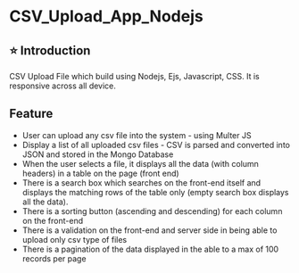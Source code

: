 # CSV_Upload_App_Nodejs
## ⭐ Introduction
CSV Upload File which build using Nodejs, Ejs, Javascript, CSS. It is responsive across all device.


## Feature
- User can upload any csv file into the system - using Multer JS
- Display a list of all uploaded csv files - CSV is parsed and converted into JSON and stored in the Mongo Database
- When the user selects a file, it displays all the data (with column headers) in a table on the page (front end)
- There is a search box which searches on the front-end itself and displays the matching rows of the table only (empty search box displays all the data).
- There is a sorting button (ascending and descending) for each column on the front-end
- There is a validation on the front-end and server side in being able to upload only csv type of files
- There is a pagination of the data displayed in the able to a max of 100 records per page
